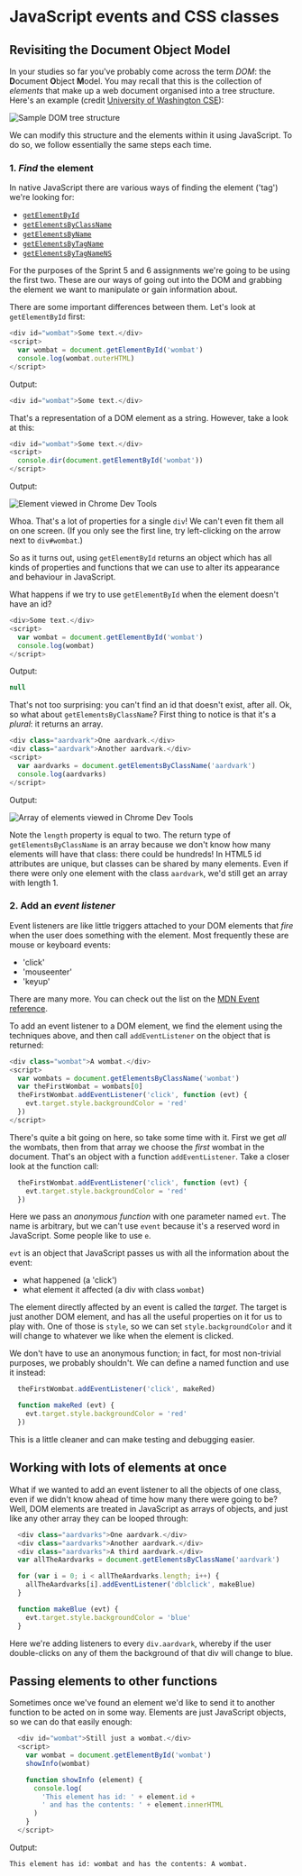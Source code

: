 # JavaScript events and CSS classes

## Revisiting the Document Object Model

In your studies so far you've probably come across the term _DOM_: the **D**ocument **O**bject **M**odel. You may recall that this is the collection of _elements_ that make up a web document organised into a tree structure. Here's an example (credit [University of Washington CSE](http://courses.cs.washington.edu/courses/cse190m/07sp/lectures/slides/08-dom.html)):

<img src="dom-tree.gif" alt="Sample DOM tree structure">

We can modify this structure and the elements within it using JavaScript. To do so, we follow essentially the same steps each time.

### 1. ***Find*** the element

In native JavaScript there are various ways of finding the element ('tag') we're looking for:

  * [`getElementById`](https://developer.mozilla.org/en-US/docs/Web/API/Document/getElementById)
  * [`getElementsByClassName`](https://developer.mozilla.org/en-US/docs/Web/API/Document/getElementsByClassName)
  * [`getElementsByName`](https://developer.mozilla.org/en-US/docs/Web/API/Document/getElementByName)
  * [`getElementsByTagName`](https://developer.mozilla.org/en-US/docs/Web/API/Document/getElementByTagName)
  * [`getElementsByTagNameNS`](https://developer.mozilla.org/en-US/docs/Web/API/Document/getElementByTagNameNS)

For the purposes of the Sprint 5 and 6 assignments we're going to be using the first two. These are our ways of going out into the DOM and grabbing the element we want to manipulate or gain information about.

There are some important differences between them. Let's look at `getElementById` first:

```javascript
<div id="wombat">Some text.</div>
<script>
  var wombat = document.getElementById('wombat')
  console.log(wombat.outerHTML)
</script>
```

Output:

```javascript
<div id="wombat">Some text.</div>
```

That's a representation of a DOM element as a string. However, take a look at this:

```javascript
<div id="wombat">Some text.</div>
<script>
  console.dir(document.getElementById('wombat'))
</script>
```

Output:

<img src="element.png" alt="Element viewed in Chrome Dev Tools">

Whoa. That's a lot of properties for a single `div`! We can't even fit them all on one screen. (If you only see the first line, try left-clicking on the arrow next to `div#wombat`.)

So as it turns out, using `getElementById` returns an object which has all kinds of properties and functions that we can use to alter its appearance and behaviour in JavaScript.

What happens if we try to use `getElementById` when the element doesn't have an id?

```javascript
<div>Some text.</div>
<script>
  var wombat = document.getElementById('wombat')
  console.log(wombat)
</script>
```

Output:

```javascript
null
```

That's not too surprising: you can't find an id that doesn't exist, after all. Ok, so what about `getElementsByClassName`? First thing to notice is that it's a _plural_: it returns an array.

```javascript
<div class="aardvark">One aardvark.</div>
<div class="aardvark">Another aardvark.</div>
<script>
  var aardvarks = document.getElementsByClassName('aardvark')
  console.log(aardvarks)
</script>
```

Output:

<img src="aardvarks.png" alt="Array of elements viewed in Chrome Dev Tools">

Note the `length` property is equal to two. The return type of `getElementsByClassName` is an array because we don't know how many elements will have that class: there could be hundreds! In HTML5 id attributes are unique, but classes can be shared by many elements. Even if there were only one element with the class `aardvark`, we'd still get an array with length 1.


### 2. Add an ***event listener***

Event listeners are like little triggers attached to your DOM elements that _fire_ when the user does something with the element. Most frequently these are mouse or keyboard events:

  * 'click'
  * 'mouseenter'
  * 'keyup'

There are many more. You can check out the list on the [MDN Event reference](https://developer.mozilla.org/en-US/docs/Web/Events).

To add an event listener to a DOM element, we find the element using the techniques above, and then call `addEventListener` on the object that is returned:

```javascript
<div class="wombat">A wombat.</div>
<script>
  var wombats = document.getElementsByClassName('wombat')
  var theFirstWombat = wombats[0]
  theFirstWombat.addEventListener('click', function (evt) {
    evt.target.style.backgroundColor = 'red'
  })
</script>
```

There's quite a bit going on here, so take some time with it. First we get _all_ the wombats, then from that array we choose the _first_ wombat in the document. That's an object with a function `addEventListener`. Take a closer look at the function call:

```javascript
  theFirstWombat.addEventListener('click', function (evt) {
    evt.target.style.backgroundColor = 'red'
  })
```

Here we pass an _anonymous function_ with one parameter named `evt`. The name is arbitrary, but we can't use `event` because it's a reserved word in JavaScript. Some people like to use `e`.

`evt` is an object that JavaScript passes us with all the information about the event:

  * what happened (a 'click')
  * what element it affected (a div with class `wombat`)

The element directly affected by an event is called the _target_. The target is just another DOM element, and has all the useful properties on it for us to play with. One of those is `style`, so we can set `style.backgroundColor` and it will change to whatever we like when the element is clicked.

We don't have to use an anonymous function; in fact, for most non-trivial purposes, we probably shouldn't. We can define a named function and use it instead:

```javascript
  theFirstWombat.addEventListener('click', makeRed)

  function makeRed (evt) {
    evt.target.style.backgroundColor = 'red'
  })
```

This is a little cleaner and can make testing and debugging easier.


## Working with lots of elements at once

What if we wanted to add an event listener to all the objects of one class, even if we didn't know ahead of time how many there were going to be? Well, DOM elements are treated in JavaScript as arrays of objects, and just like any other array they can be looped through:

```javascript
  <div class="aardvarks">One aardvark.</div>
  <div class="aardvarks">Another aardvark.</div>
  <div class="aardvarks">A third aardvark.</div>
  var allTheAardvarks = document.getElementsByClassName('aardvark')

  for (var i = 0; i < allTheAardvarks.length; i++) {
    allTheAardvarks[i].addEventListener('dblclick', makeBlue)
  }

  function makeBlue (evt) {
    evt.target.style.backgroundColor = 'blue'
  }
```

Here we're adding listeners to every `div.aardvark`, whereby if the user double-clicks on any of them the background of that div will change to blue.


## Passing elements to other functions

Sometimes once we've found an element we'd like to send it to another function to be acted on in some way. Elements are just JavaScript objects, so we can do that easily enough:

```javascript
  <div id="wombat">Still just a wombat.</div>
  <script>
    var wombat = document.getElementById('wombat')
    showInfo(wombat)

    function showInfo (element) {
      console.log(
        'This element has id: ' + element.id +
        ' and has the contents: ' + element.innerHTML
      )
    }
  </script>
```

Output:

```
This element has id: wombat and has the contents: A wombat.
```
